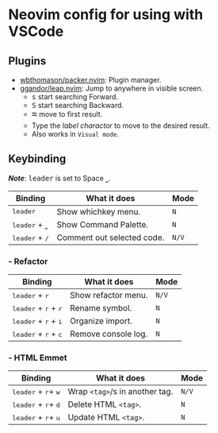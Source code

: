 # Neovim config for using with VSCode

## Plugins

- [wbthomason/packer.nvim](https://github.com/wbthomason/packer.nvim): Plugin manager.
- [ggandor/leap.nvim](https://github.com/ggandor/leap.nvim): Jump to anywhere in visible screen.
  - <kbd>s</kbd> start searching Forward.
  - <kbd>S</kbd> start searching Backward.
  - <kbd>⭾</kbd> move to first result.
  - Type the _label charactor_ to move to the desired result.
  - Also works in `Visual mode`.

## Keybinding

**_Note_**: <kbd>leader</kbd> is set to Space <kbd>⎵</kbd>.

| Binding                          | What it does               | Mode  |
| -------------------------------- | -------------------------- | ----- |
| <kbd>leader</kbd>                | Show whichkey menu.        | `N`   |
| <kbd>leader</kbd> + <kbd>⎵</kbd> | Show Command Palette.      | `N`   |
| <kbd>leader</kbd> + <kbd>/</kbd> | Comment out selected code. | `N/V` |

### - Refactor

| Binding                                         | What it does        | Mode  |
| ----------------------------------------------- | ------------------- | ----- |
| <kbd>leader</kbd> + <kbd>r</kbd>                | Show refactor menu. | `N/V` |
| <kbd>leader</kbd> + <kbd>r</kbd> + <kbd>r</kbd> | Rename symbol.      | `N`   |
| <kbd>leader</kbd> + <kbd>r</kbd> + <kbd>i</kbd> | Organize import.    | `N`   |
| <kbd>leader</kbd> + <kbd>r</kbd> + <kbd>c</kbd> | Remove console log. | `N`   |

### - HTML Emmet

| Binding                                        | What it does                   | Mode  |
| ---------------------------------------------- | ------------------------------ | ----- |
| <kbd>leader</kbd> + <kbd>r</kbd>+ <kbd>w</kbd> | Wrap `<tag>`/s in another tag. | `N/V` |
| <kbd>leader</kbd> + <kbd>r</kbd>+ <kbd>d</kbd> | Delete HTML `<tag>`.           | `N`   |
| <kbd>leader</kbd> + <kbd>r</kbd>+ <kbd>u</kbd> | Update HTML `<tag>`.           | `N`   |
